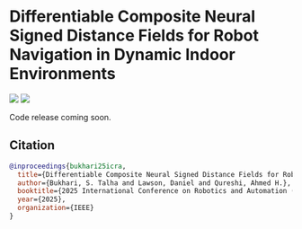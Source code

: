 # Differentiable Composite Neural Signed Distance Fields for Robot Navigation in Dynamic Indoor Environments

<!-- Shields-->
[<img src="https://img.shields.io/badge/Website-%230077B5.svg?&style=plastic&logo=home-assistant&logoColor=white&labelColor=black&color=white" />](https://stalhabukhari.github.io/icra25-sdf-dyn-nav)
[<img src="https://img.shields.io/badge/Paper-%230077B5.svg?&style=plastic&logo=arxiv&labelColor=ff0000&color=ffffff" />](https://arxiv.org/abs/2502.02664)

Code release coming soon.

## Citation

```bibtex
@inproceedings{bukhari25icra,
  title={Differentiable Composite Neural Signed Distance Fields for Robot Navigation in Dynamic Indoor Environments},
  author={Bukhari, S. Talha and Lawson, Daniel and Qureshi, Ahmed H.},
  booktitle={2025 International Conference on Robotics and Automation (ICRA)},
  year={2025},
  organization={IEEE}
}
```
